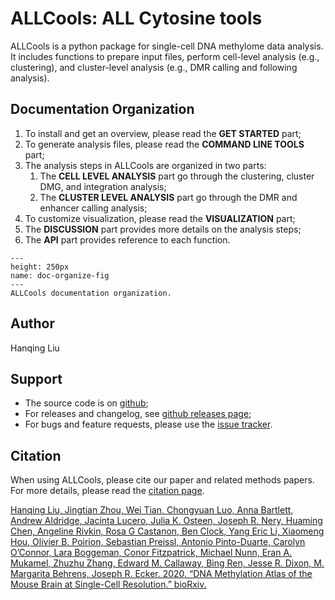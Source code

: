 ALLCools: ALL Cytosine tools
============================

ALLCools is a python package for single-cell DNA methylome data analysis. 
It includes functions to prepare input files, perform cell-level analysis 
(e.g., clustering), and cluster-level analysis 
(e.g., DMR calling and following analysis).


## Documentation Organization
1. To install and get an overview, please read the **GET STARTED** part;
2. To generate analysis files, please read the **COMMAND LINE TOOLS** part;
3. The analysis steps in ALLCools are organized in two parts:
    1. The **CELL LEVEL ANALYSIS** part go through the clustering, cluster DMG, and integration analysis;
    2. The **CLUSTER LEVEL ANALYSIS** part go through the DMR and enhancer calling analysis;
4. To customize visualization, please read the **VISUALIZATION** part;
5. The **DISCUSSION** part provides more details on the analysis steps;
6. The **API** part provides reference to each function.

```{figure} ./doc_organize.png
---
height: 250px
name: doc-organize-fig
---
ALLCools documentation organization.
```


## Author
Hanqing Liu

## Support
- The source code is on [github](https://github.com/lhqing/ALLCools);
- For releases and changelog, see [github releases page](https://github.com/lhqing/ALLCools/releases);
- For bugs and feature requests, please use the [issue tracker](https://github.com/lhqing/ALLCools/issues).

## Citation
When using ALLCools, please cite our paper and related methods papers. 
For more details, please read the [citation page](./project_info/citation.md).

[Hanqing Liu, Jingtian Zhou, Wei Tian, Chongyuan Luo, Anna Bartlett, Andrew Aldridge, Jacinta Lucero, 
Julia K. Osteen, Joseph R. Nery, Huaming Chen, Angeline Rivkin, Rosa G Castanon, Ben Clock, Yang Eric Li, 
Xiaomeng Hou, Olivier B. Poirion, Sebastian Preissl, Antonio Pinto-Duarte, Carolyn O’Connor, Lara Boggeman, 
Conor Fitzpatrick, Michael Nunn, Eran A. Mukamel, Zhuzhu Zhang, Edward M. Callaway, Bing Ren, Jesse R. Dixon, 
M. Margarita Behrens, Joseph R. Ecker. 2020. 
“DNA Methylation Atlas of the Mouse Brain at Single-Cell Resolution.” bioRxiv.
](https://doi.org/10.1101/2020.04.30.069377)
